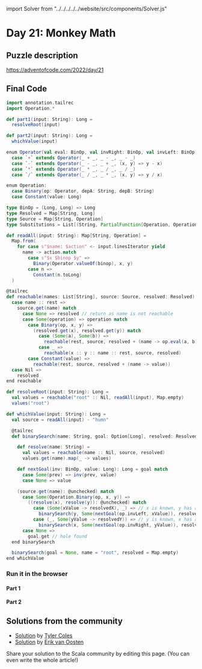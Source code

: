 import Solver from "../../../../../website/src/components/Solver.js"

# Day 21: Monkey Math

## Puzzle description

https://adventofcode.com/2022/day/21

## Final Code

```scala
import annotation.tailrec
import Operation.*

def part1(input: String): Long =
  resolveRoot(input)

def part2(input: String): Long =
  whichValue(input)

enum Operator(val eval: BinOp, val invRight: BinOp, val invLeft: BinOp):
  case `+` extends Operator(_ + _, _ - _, _ - _)
  case `-` extends Operator(_ - _, _ + _, (x, y) => y - x)
  case `*` extends Operator(_ * _, _ / _, _ / _)
  case `/` extends Operator(_ / _, _ * _, (x, y) => y / x)

enum Operation:
  case Binary(op: Operator, depA: String, depB: String)
  case Constant(value: Long)

type BinOp = (Long, Long) => Long
type Resolved = Map[String, Long]
type Source = Map[String, Operation]
type Substitutions = List[(String, PartialFunction[Operation, Operation])]

def readAll(input: String): Map[String, Operation] =
  Map.from(
    for case s"$name: $action" <- input.linesIterator yield
      name -> action.match
        case s"$x $binop $y" =>
          Binary(Operator.valueOf(binop), x, y)
        case n =>
          Constant(n.toLong)
  )

@tailrec
def reachable(names: List[String], source: Source, resolved: Resolved): Resolved = names match
  case name :: rest =>
    source.get(name) match
      case None => resolved // return as name is not reachable
      case Some(operation) => operation match
        case Binary(op, x, y) =>
          (resolved.get(x), resolved.get(y)) match
            case (Some(a), Some(b)) =>
              reachable(rest, source, resolved + (name -> op.eval(a, b)))
            case _ =>
              reachable(x :: y :: name :: rest, source, resolved)
        case Constant(value) =>
          reachable(rest, source, resolved + (name -> value))
  case Nil =>
    resolved
end reachable

def resolveRoot(input: String): Long =
  val values = reachable("root" :: Nil, readAll(input), Map.empty)
  values("root")

def whichValue(input: String): Long =
  val source = readAll(input) - "humn"

  @tailrec
  def binarySearch(name: String, goal: Option[Long], resolved: Resolved): Long =

    def resolve(name: String) =
      val values = reachable(name :: Nil, source, resolved)
      values.get(name).map(_ -> values)

    def nextGoal(inv: BinOp, value: Long): Long = goal match
      case Some(prev) => inv(prev, value)
      case None => value

    (source.get(name): @unchecked) match
      case Some(Operation.Binary(op, x, y)) =>
        ((resolve(x), resolve(y)): @unchecked) match
          case (Some(xValue -> resolvedX), _) => // x is known, y has a hole
            binarySearch(y, Some(nextGoal(op.invLeft, xValue)), resolvedX)
          case (_, Some(yValue -> resolvedY)) => // y is known, x has a hole
            binarySearch(x, Some(nextGoal(op.invRight, yValue)), resolvedY)
      case None =>
        goal.get // hole found
  end binarySearch

  binarySearch(goal = None, name = "root", resolved = Map.empty)
end whichValue
```

### Run it in the browser

#### Part 1

<Solver puzzle="day21-part1" year="2022"/>

#### Part 2

<Solver puzzle="day21-part2" year="2022"/>

## Solutions from the community

- [Solution](https://gist.github.com/JavadocMD/083eb9fa6aa921d7669e12768c1f6fc1) by [Tyler Coles](https://gist.github.com/JavadocMD)
- [Solution](https://github.com/erikvanoosten/advent-of-code/blob/main/src/main/scala/nl/grons/advent/y2022/Day21.scala) by [Erik van Oosten](https://github.com/erikvanoosten)

Share your solution to the Scala community by editing this page. (You can even write the whole article!)
